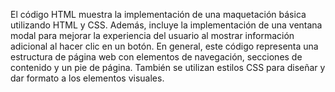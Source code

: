 El código HTML muestra la implementación de una maquetación básica utilizando HTML y CSS. Además, incluye la implementación de una ventana modal para mejorar la experiencia del usuario al mostrar información adicional al hacer clic en un botón. En general, este código representa una estructura de página web con elementos de navegación, secciones de contenido y un pie de página. También se utilizan estilos CSS para diseñar y dar formato a los elementos visuales.
